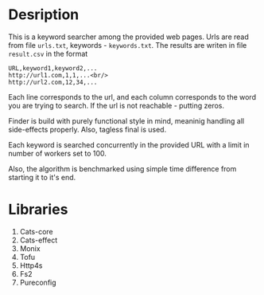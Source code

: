# Desription
This is a keyword searcher among the provided web pages. Urls are 
read from file <code>urls.txt</code>, keywords - <code>keywords.txt</code>.
The results are writen in file <code>result.csv</code> in the format

    URL,keyword1,keyword2,...
    http://url1.com,1,1,...<br/>
    http://url2.com,12,34,...

Each line corresponds to the url, and each column corresponds to the word you are trying to search.
If the url is not reachable - putting zeros.

Finder is build with purely functional style in mind, meaninig handling 
all side-effects properly. Also, tagless final is used.

Each keyword is searched concurrently in the provided URL with a limit
in number of workers set to 100.

Also, the algorithm is benchmarked using simple time difference from
starting it to it's end.  
# Libraries
<ol>
   <li>Cats-core</li>
   <li>Cats-effect</li>
   <li>Monix</li>
   <li>Tofu</li>
   <li>Http4s</li>
   <li>Fs2</li>
   <li>Pureconfig</li>
</ol>